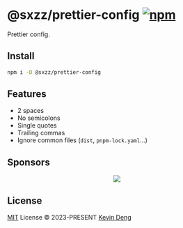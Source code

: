 # @sxzz/prettier-config [![npm](https://img.shields.io/npm/v/@sxzz/prettier-config.svg)](https://npmjs.com/package/@sxzz/prettier-config)

Prettier config.

## Install

```bash
npm i -D @sxzz/prettier-config
```

## Features

- 2 spaces
- No semicolons
- Single quotes
- Trailing commas
- Ignore common files (`dist`, `pnpm-lock.yaml`...)

## Sponsors

<p align="center">
  <a href="https://cdn.jsdelivr.net/gh/sxzz/sponsors/sponsors.svg">
    <img src='https://cdn.jsdelivr.net/gh/sxzz/sponsors/sponsors.svg'/>
  </a>
</p>

## License

[MIT](./LICENSE) License © 2023-PRESENT [Kevin Deng](https://github.com/sxzz)
